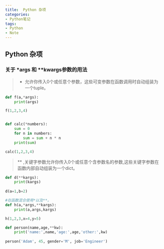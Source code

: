 ```yaml
---
title:  Python 杂项
categories:
- Python笔记
tags: 
- Python
- Note
---
```

## Python 杂项

### 关于 *args 和 **kwargs参数的用法

> * 允许你传入0个或任意个参数，这些可变参数在函数调用时自动组装为一个tuple。

```python
def f(a,*args):
    print(args)

f(1,2,3,4)


def calc(*numbers):
    sum = 0
    for n in numbers:
        sum = sum + n * n
    print(sum)

calc(1,2,3,4)
```

>  ** ,关键字参数允许你传入0个或任意个含参数名的参数,这些关键字参数在函数内部自动组装为一个dict。

```python
def d(**kargs):
    print(kargs)
    
d(a=1,b=2)

#在函数混合使用*以及**。
def h(a,*args,**kargs):
    print(a,args,kargs)

h(1,2,3,x=4,y=5)

def person(name,age,**kw):
    print('name:',name,'age:',age,'other:',kw)
    
person('Adam', 45, gender='M', job='Engineer')
```
